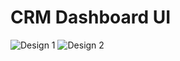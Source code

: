 # CRM Dashboard UI
![Design 1](https://github.com/user-attachments/assets/cf72ea23-5209-4f15-b75e-bc25400ad5c4)
![Design 2](https://github.com/user-attachments/assets/465d7194-8b3b-412a-a25e-6dd05cf839ea)
